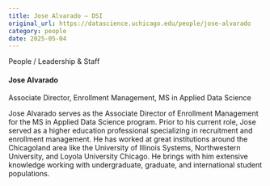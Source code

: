 ```yaml
---
title: Jose Alvarado – DSI
original_url: https://datascience.uchicago.edu/people/jose-alvarado
category: people
date: 2025-05-04
---
```


People / Leadership & Staff

#### Jose Alvarado
Associate Director, Enrollment Management, MS in Applied Data Science

Jose Alvarado serves as the Associate Director of Enrollment Management for the MS in Applied Data Science program. Prior to his current role, Jose served as a higher education professional specializing in recruitment and enrollment management. He has worked at great institutions around the Chicagoland area like the University of Illinois Systems, Northwestern University, and Loyola University Chicago. He brings with him extensive knowledge working with undergraduate, graduate, and international student populations.